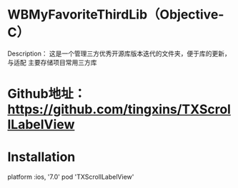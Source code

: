 # WBMyFavoriteThirdLib（Objective-C）
Description：
这是一个管理三方优秀开源库版本迭代的文件夹，便于库的更新，与适配
主要存储项目常用三方库

# Github地址：https://github.com/tingxins/TXScrollLabelView

# Installation
platform :ios, '7.0'
pod 'TXScrollLabelView'
